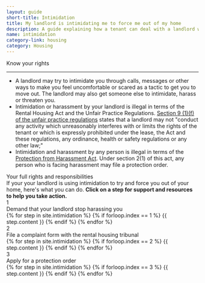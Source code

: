 ```yaml
---
layout: guide
short-title: Intimidation
title: My landlord is intimidating me to force me out of my home
description: A guide explaining how a tenant can deal with a landlord who is using intimidation to force them out of their home.
name: intimidation
category-link: housing
category: Housing
---
```

<div class="did-you-know">
  <div class="title">
    <i class="fa fa-question-circle fa-fw" aria-hidden="true"></i> Know your rights
  </div>
  <hr>
  <div class="content">
    <ul class="fa-ul">
      <li>
        <i class="fa-li fa fa-gavel"></i>A landlord may try to intimidate you through calls, messages or other ways to make you feel uncomfortable or scared as a tactic to get you to move out. The landlord may also get someone else to intimidate, harass or threaten you.
      </li>
      <li>
        <i class="fa-li fa fa-gavel"></i>Intimidation or harassment by your landlord is illegal in terms of the Rental Housing Act and the Unfair Practice Regulations. <a href="https://www.westerncape.gov.za/text/2006/5/rental_hous_trib_unfairpractice_regulations.pdf">Section 9 (1)(f) of the unfair practice regulations</a> states that a landlord may not "conduct any activity which unreasonably interferes with or limits the rights of the tenant or which is expressly prohibited under the lease, the Act and these regulations, any ordinance, health or safety regulations or any other law;"
      </li>
      <li>
        <i class="fa-li fa fa-gavel"></i>Intimidation and harassment by any person is illegal in terms of the <a href="http://www.justice.gov.za/legislation/acts/2011-017.pdf">Protection from Harassment Act</a>. Under section 2(1) of this act, any person who is facing harassment may file a protection order.
      </li>
    </ul>
    <a class="btn btn-primary show-extra"><i class="fa fa-caret-down" aria-hidden="true"></i> Your full rights and responsibilities</a>
  </div>
</div>

<div class="guide panel-group" id="accordion" role="tablist" aria-multiselectable="true">
  <div class="description">If your your landlord is using intimidation to try and force you out of your home, here's what you can do. <b class="hidden-print">Click on a step for support and resources to help you take action.</b></div>
  <div class="panel single-step">
    <div class="panel-heading title-box" role="tab" id="headingOne">
      <div role="button" data-toggle="collapse" data-parent="#accordion" href="#collapseOne" aria-expanded="true" aria-controls="collapseOne">
        <div class="circle">1</div>
        <div class="title">Demand that your landlord stop harassing you</div>
      </div>
    </div>
    <div id="collapseOne" class="panel-collapse collapse in" role="tabpanel" aria-labelledby="headingOne">
      <div class="panel-body">
        {% for step in site.intimidation %}
          {% if forloop.index == 1 %}
            {{ step.content }}
          {% endif %}
        {% endfor %}
      </div>
    </div>
  </div>
  <div class="panel single-step">
    <div class="panel-heading title-box" role="tab" id="headingTwo">
      <div role="button" data-toggle="collapse" data-parent="#accordion" href="#collapseTwo" aria-expanded="true" aria-controls="collapseTwo">
        <div class="circle">2</div>
        <div class="title">File a complaint form with the rental housing tribunal</div>
      </div>
    </div>
    <div id="collapseTwo" class="panel-collapse collapse" role="tabpanel" aria-labelledby="headingTwo">
      <div class="panel-body">
        {% for step in site.intimidation %}
          {% if forloop.index == 2 %}
            {{ step.content }}
          {% endif %}
        {% endfor %}
      </div>
    </div>
  </div>
  <div class="panel single-step">
    <div class="panel-heading title-box" role="tab" id="headingThree">
      <div role="button" data-toggle="collapse" data-parent="#accordion" href="#collapseThree" aria-expanded="true" aria-controls="collapseThree">
        <div class="circle">3</div>
        <div class="title">Apply for a protection order</div>
      </div>
    </div>
    <div id="collapseThree" class="panel-collapse collapse" role="tabpanel" aria-labelledby="headingThree">
      <div class="panel-body">
        {% for step in site.intimidation %}
          {% if forloop.index == 3 %}
            {{ step.content }}
          {% endif %}
        {% endfor %}
      </div>
    </div>
  </div>
</div>
